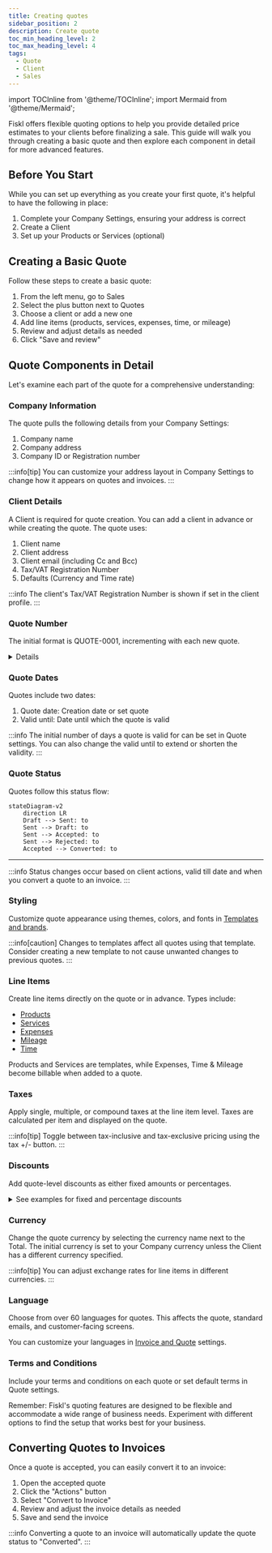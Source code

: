 ```yaml
---
title: Creating quotes
sidebar_position: 2
description: Create quote
toc_min_heading_level: 2
toc_max_heading_level: 4
tags:
  - Quote
  - Client
  - Sales
---
```


import TOCInline from '@theme/TOCInline';
import Mermaid from '@theme/Mermaid';

Fiskl offers flexible quoting options to help you provide detailed price estimates to your clients before finalizing a sale. This guide will walk you through creating a basic quote and then explore each component in detail for more advanced features.

## Before You Start

While you can set up everything as you create your first quote, it's helpful to have the following in place:

1. Complete your Company Settings, ensuring your address is correct
2. Create a Client
3. Set up your Products or Services (optional)

## Creating a Basic Quote

Follow these steps to create a basic quote:

1. From the left menu, go to Sales
2. Select the plus button next to Quotes
3. Choose a client or add a new one
4. Add line items (products, services, expenses, time, or mileage)
5. Review and adjust details as needed
6. Click "Save and review"

## Quote Components in Detail

Let's examine each part of the quote for a comprehensive understanding:

<TOCInline toc={toc} />

### Company Information

The quote pulls the following details from your Company Settings:

1. Company name
2. Company address
3. Company ID or Registration number

:::info[tip]
You can customize your address layout in Company Settings to change how it appears on quotes and invoices.
:::

### Client Details

A Client is required for quote creation. You can add a client in advance or while creating the quote. The quote uses:

1. Client name
2. Client address
3. Client email (including Cc and Bcc)
4. Tax/VAT Registration Number
5. Defaults (Currency and Time rate)

:::info
The client's Tax/VAT Registration Number is shown if set in the client profile.
:::

### Quote Number

The initial format is QUOTE-0001, incrementing with each new quote.

<details>

    <summary>Learn more about customizing your quote number</summary>

    **You can customize this format, but there are limitations:**

    1. Auto-increment is only possible if the number ends with a digit
    2. Date-based formats (e.g., 2024-01-0001) require manual updates at each period change

To change the format, simply edit the quote number when creating a new quote. Subsequent quote will follow this new pattern.

</details>

### Quote Dates

Quotes include two dates:

1. Quote date: Creation date or set quote
2. Valid until: Date until which the quote is valid

:::info
The initial number of days a quote is valid for can be set in Quote settings. You can also change the valid until to extend or shorten the validity.
:::

### Quote Status

Quotes follow this status flow:

```mermaid
stateDiagram-v2
    direction LR
    Draft --> Sent: to
    Sent --> Draft: to
    Sent --> Accepted: to
    Sent --> Rejected: to
    Accepted --> Converted: to
```

---

:::info
Status changes occur based on client actions, valid till date and when you convert a quote to an invoice.
:::

### Styling

Customize quote appearance using themes, colors, and fonts in [Templates and brands](../../Settings-Configurations/templates-and-brands.md).

:::info[caution]
Changes to templates affect all quotes using that template. Consider creating a new template to not cause unwanted changes to previous quotes.
:::

### Line Items

Create line items directly on the quote or in advance. Types include:

- [Products](../../Core-Features/Line-Items/products)
- [Services](../../Core-Features/Line-Items/services)
- [Expenses](../../Core-Features/Line-Items/expenses)
- [Mileage](../../Core-Features/Line-Items/mileage)
- [Time](../../Core-Features/Line-Items/time)

Products and Services are templates, while Expenses, Time & Mileage become billable when added to a quote.

### Taxes

Apply single, multiple, or compound taxes at the line item level. Taxes are calculated per item and displayed on the quote.

:::info[tip]
Toggle between tax-inclusive and tax-exclusive pricing using the tax +/- button.
:::

### Discounts

Add quote-level discounts as either fixed amounts or percentages.

<details>

<summary>See examples for fixed and percentage discounts</summary>

To make the amount entered a percentage just add a percentage sign at the end of the value. (e.g., `20%`)

- $100 discount = 100
- 15% discount = 15%

</details>

### Currency

Change the quote currency by selecting the currency name next to the Total. The initial currency is set to your Company currency unless the Client has a different currency specified.

:::info[tip]
You can adjust exchange rates for line items in different currencies.
:::

### Language

Choose from over 60 languages for quotes. This affects the quote, standard emails, and customer-facing screens.

You can customize your languages in [Invoice and Quote](../../Settings-Configurations/invoice-and-quote-settings.md) settings.

### Terms and Conditions

Include your terms and conditions on each quote or set default terms in Quote settings.

Remember: Fiskl's quoting features are designed to be flexible and accommodate a wide range of business needs. Experiment with different options to find the setup that works best for your business.

## Converting Quotes to Invoices

Once a quote is accepted, you can easily convert it to an invoice:

1. Open the accepted quote
2. Click the "Actions" button
3. Select "Convert to Invoice"
4. Review and adjust the invoice details as needed
5. Save and send the invoice

:::info
Converting a quote to an invoice will automatically update the quote status to "Converted".
:::
